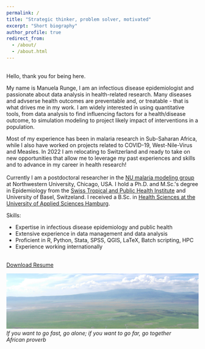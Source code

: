```yaml
---
permalink: /
title: "Strategic thinker, problem solver, motivated"
excerpt: "Short biography"
author_profile: true
redirect_from: 
  - /about/
  - /about.html
---
```


<br/>
Hello, thank you for being here. 
<br/>

My name is Manuela Runge, I am an infectious disease epidemiologist and passionate about data analysis in health-related research.
Many diseases and advserse health outcomes are preventable and, or treatable - that is what drives me in my work. 
I am widely interested in using quantitative tools, from data analysis to find influencing factors for a health/disease outcome, 
to simulation modeling to project likely impact of interventions in a population. 
<br/>

Most of my experience has been in malaria research in Sub-Saharan Africa, while I also have worked on projects related to COVID-19, West-Nile-Virus and Measles.
In 2022 I am relocating to Switzerland and ready to take on new opportunities that allow me to leverage my past experiences and skills and to advance in my career in health research!<br/>
<br/>
Currently I am a postdoctoral researcher in the [NU malaria modeling group](https://www.numalariamodeling.org/) at Northwestern University, Chicago, USA. 
I hold a Ph.D. and M.Sc.'s degree in Epidemiology from the [Swiss Tropical and Public Health Institute](https://www.swisstph.ch/en/) and University of Basel, Switzeland.
I received a B.Sc. in [Health Sciences at the University of Applied Sciences Hamburg](https://www.haw-hamburg.de/en/university/faculty-of-life-sciences/departments/health-sciences/). 
<br/>

Skills:
- Expertise in infectious disease epidemiology and public health
- Extensive experience in data management and data analysis
- Proficient in R, Python, Stata, SPSS, QGIS, LaTeX, Batch scripting, HPC 
- Experience working internationally
<br/><br/>

<a id="raw-url" href="https://github.com/ManuelaRunge/ManuelaRunge.github.io/blob/master/_resume/resume_ManuelaRunge.docx">Download Resume</a>



<img src='/images/landscape_TZA1.jpg'>
<i>If you want to go fast, go alone; if you want to go far, go together</i><br>
<i>African proverb</i>

